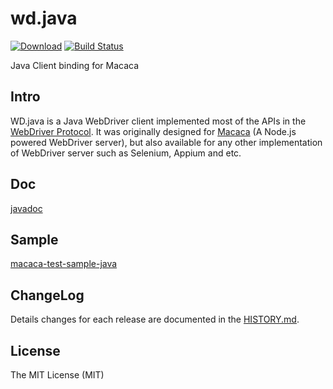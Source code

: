 # wd.java

 [ ![Download](https://api.bintray.com/packages/xudafeng/maven/macacaclient/images/download.svg)](https://bintray.com/xudafeng/maven/macacaclient/_latestVersion)
 [![Build Status](https://travis-ci.org/macacajs/wd.java.svg)](https://travis-ci.org/macacajs/wd.java)

Java Client binding for Macaca

## Intro

WD.java is a Java WebDriver client implemented most of the APIs in the [WebDriver Protocol](https://www.w3.org/TR/webdriver/).
It was originally designed for [Macaca](http://macacajs.github.io/macaca/) (A Node.js powered WebDriver server), but also available for any other implementation of WebDriver server such as Selenium, Appium and etc.

## Doc

[javadoc](//macacajs.github.io/wd.java/)

## Sample

[macaca-test-sample-java](//github.com/macacajs/macaca-test-sample-java)

## ChangeLog

Details changes for each release are documented in the [HISTORY.md](HISTORY.md).

## License

The MIT License (MIT)
